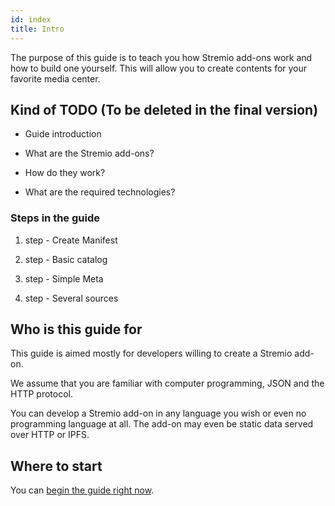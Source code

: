 ```yaml
---
id: index
title: Intro
---
```


The purpose of this guide is to teach you how Stremio add-ons work and how to build one yourself. This will allow you to create contents for your favorite media center.

## Kind of TODO (To be deleted in the final version)

 * Guide introduction

 * What are the Stremio add-ons?

 * How do they work?

 * What are the required technologies?

 ### Steps in the guide

 1. step - Create Manifest

 1. step - Basic catalog

 1. step - Simple Meta

 1. step - Several sources


## Who is this guide for

This guide is aimed mostly for developers willing to create a Stremio add-on.

We assume that you are familiar with computer programming, JSON and the HTTP protocol.

You can develop a Stremio add-on in any language you wish or even no programming language at all. The add-on may even be static data served over HTTP or IPFS.

## Where to start

You can [begin the guide right now](./basics).

